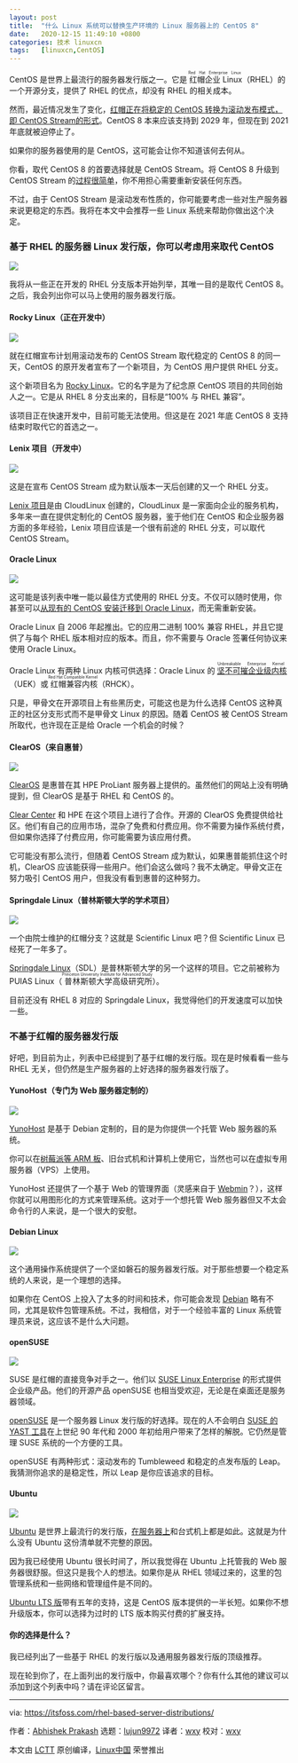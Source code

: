 ```yaml
---
layout: post
title:	"什么 Linux 系统可以替换生产环境的 Linux 服务器上的 CentOS 8"
date:	2020-12-15 11:49:10 +0800 
categories:	技术 linuxcn 
tags:	[linuxcn,CentOS]
---
```



CentOS 是世界上最流行的服务器发行版之一。它是<ruby> 红帽企业 Linux <rt>  Red Hat Enterprise Linux </rt></ruby>（RHEL）的一个开源分支，提供了 RHEL 的优点，却没有 RHEL 的相关成本。


然而，最近情况发生了变化，[红帽正在将稳定的 CentOS 转换为滚动发布模式，即 CentOS Stream的形式](/article-12902-1.html)。CentOS 8 本来应该支持到 2029 年，但现在到 2021 年底就被迫停止了。


如果你的服务器使用的是 CentOS，这可能会让你不知道该何去何从。


你看，取代 CentOS 8 的首要选择就是 CentOS Stream。将 CentOS 8 升级到 CentOS Stream 的[过程很简单](https://linuxhandbook.com/update-to-centos-stream/)，你不用担心需要重新安装任何东西。


不过，由于 CentOS Stream 是滚动发布性质的，你可能要考虑一些对生产服务器来说更稳定的东西。我将在本文中会推荐一些 Linux 系统来帮助你做出这个决定。


### 基于 RHEL 的服务器 Linux 发行版，你可以考虑用来取代 CentOS


![](/Asserts/Images/album/202012/15/114910aykqmq8kfknvekv4.png)


我将从一些正在开发的 RHEL 分支版本开始列举，其唯一目的是取代 CentOS 8。之后，我会列出你可以马上使用的服务器发行版。


#### Rocky Linux（正在开发中）


![](/Asserts/Images/album/202012/15/114910rjdo3cx35acxx5f5.png)


就在红帽宣布计划用滚动发布的 CentOS Stream 取代稳定的 CentOS 8 的同一天，CentOS 的原开发者宣布了一个新项目，为 CentOS 用户提供 RHEL 分支。


这个新项目名为 [Rocky Linux](https://rockylinux.org)。它的名字是为了纪念原 CentOS 项目的共同创始人之一。它是从 RHEL 8 分支出来的，目标是“100% 与 RHEL 兼容”。


该项目正在快速开发中，目前可能无法使用。但这是在 2021 年底 CentOS 8 支持结束时取代它的首选之一。


#### Lenix 项目（开发中）


![](/Asserts/Images/album/202012/15/114910d8cehixxy8qe8z3e.png)


这是在宣布 CentOS Stream 成为默认版本一天后创建的又一个 RHEL 分支。


[Lenix 项目](https://www.reddit.com/r/ProjectLenix/)是由 CloudLinux 创建的，CloudLinux 是一家面向企业的服务机构，多年来一直在提供定制化的 CentOS 服务器，鉴于他们在 CentOS 和企业服务器方面的多年经验，Lenix 项目应该是一个很有前途的 RHEL 分支，可以取代 CentOS Stream。


#### Oracle Linux


![](/Asserts/Images/album/202012/15/114910bzxmypf61yvn6mcf.png)


这可能是该列表中唯一能以最佳方式使用的 RHEL 分支。不仅可以随时使用，你甚至可以[从现有的 CentOS 安装迁移到 Oracle Linux](https://github.com/oracle/centos2ol)，而无需重新安装。


Oracle Linux 自 2006 年起推出。它的应用二进制 100% 兼容 RHEL，并且它提供了与每个 RHEL 版本相对应的版本。而且，你不需要与 Oracle 签署任何协议来使用 Oracle Linux。


Oracle Linux 有两种 Linux 内核可供选择：Oracle Linux 的<ruby> <a href="https://docs.oracle.com/en/operating-systems/uek/">  坚不可摧企业级内核 </a> <rt>  Unbreakable Enterprise Kernel </rt></ruby>（UEK）或<ruby> 红帽兼容内核 <rt>  Red Hat Compatible Kernel </rt></ruby>（RHCK）。


只是，甲骨文在开源项目上有些黑历史，可能这也是为什么选择 CentOS 这种真正的社区分支形式而不是甲骨文 Linux 的原因。随着 CentOS 被 CentOS Stream 所取代，也许现在正是给 Oracle 一个机会的时候？


#### ClearOS（来自惠普）


![](/Asserts/Images/album/202012/15/114910vt6nyb8yy8mi7l67.jpg)


[ClearOS](https://www.clearos.com) 是惠普在其 HPE ProLiant 服务器上提供的。虽然他们的网站上没有明确提到，但 ClearOS 是基于 RHEL 和 CentOS 的。


[Clear Center](https://www.clearcenter.com) 和 HPE 在这个项目上进行了合作。开源的 ClearOS 免费提供给社区。他们有自己的应用市场，混杂了免费和付费应用。你不需要为操作系统付费，但如果你选择了付费应用，你可能需要为该应用付费。


它可能没有那么流行，但随着 CentOS Stream 成为默认，如果惠普能抓住这个时机，ClearOS 应该能获得一些用户。他们会这么做吗？我不太确定。甲骨文正在努力吸引 CentOS 用户，但我没有看到惠普的这种努力。


#### Springdale Linux（普林斯顿大学的学术项目）


![](/Asserts/Images/album/202012/15/114910k2swws1n505x4sc2.png)


一个由院士维护的红帽分支？这就是 Scientific Linux 吧？但 Scientific Linux 已经死了一年多了。


[Springdale Linux](https://puias.math.ias.edu)（SDL）是普林斯顿大学的另一个这样的项目。它之前被称为 PUIAS Linux（<ruby> 普林斯顿大学高级研究所 <rt>  Princeton University Institute for Advanced Study </rt></ruby>）。


目前还没有 RHEL 8 对应的 Springdale Linux，我觉得他们的开发速度可以加快一些。


### 不基于红帽的服务器发行版


好吧，到目前为止，列表中已经提到了基于红帽的发行版。现在是时候看看一些与 RHEL 无关，但仍然是生产服务器的上好选择的服务器发行版了。


#### YunoHost（专门为 Web 服务器定制的）


![](/Asserts/Images/album/202012/15/114910ik5wa5c9accbad65.png)


[YunoHost](https://yunohost.org#/) 是基于 Debian 定制的，目的是为你提供一个托管 Web 服务器的系统。


你可以在[树莓派等 ARM 板](https://itsfoss.com/raspberry-pi-alternatives/)、旧台式机和计算机上使用它，当然也可以在虚拟专用服务器（VPS）上使用。


YunoHost 还提供了一个基于 Web 的管理界面（灵感来自于 [Webmin](https://linuxhandbook.com/use-webmin/)？），这样你就可以用图形化的方式来管理系统。这对于一个想托管 Web 服务器但又不太会命令行的人来说，是一个很大的安慰。


#### Debian Linux


![](/Asserts/Images/album/202012/15/114910ajrfb3jccqbujrz4.png)


这个通用操作系统提供了一个坚如磐石的服务器发行版。对于那些想要一个稳定系统的人来说，是一个理想的选择。


如果你在 CentOS 上投入了太多的时间和技术，你可能会发现 [Debian](https://www.debian.org) 略有不同，尤其是软件包管理系统。不过，我相信，对于一个经验丰富的 Linux 系统管理员来说，这应该不是什么大问题。


#### openSUSE


![](/Asserts/Images/album/202012/15/114911azehtmqbwmownieo.jpg)


SUSE 是红帽的直接竞争对手之一。他们以 [SUSE Linux Enterprise](https://www.suse.com/download/sles/) 的形式提供企业级产品。他们的开源产品 openSUSE 也相当受欢迎，无论是在桌面还是服务器领域。


[openSUSE](https://www.opensuse.org) 是一个服务器 Linux 发行版的好选择。现在的人不会明白 [SUSE 的 YAST 工具](https://yast.opensuse.org)在上世纪 90 年代和 2000 年初给用户带来了怎样的解脱。它仍然是管理 SUSE 系统的一个方便的工具。


openSUSE 有两种形式：滚动发布的 Tumbleweed 和稳定的点发布版的 Leap。我猜测你追求的是稳定性，所以 Leap 是你应该追求的目标。


#### Ubuntu


![](/Asserts/Images/album/202012/15/114911id7hoq4qd54kv5oa.jpg)


[Ubuntu](https://ubuntu.com/download/server) 是世界上最流行的发行版，[在服务器上](https://www.datanyze.com/market-share/operating-systems--443/ubuntu-market-share)和台式机上都是如此。这就是为什么没有 Ubuntu 这份清单就不完整的原因。


因为我已经使用 Ubuntu 很长时间了，所以我觉得在 Ubuntu 上托管我的 Web 服务器很舒服。但这只是我个人的想法。如果你是从 RHEL 领域过来的，这里的包管理系统和一些网络和管理组件是不同的。


[Ubuntu LTS 版](https://itsfoss.com/long-term-support-lts/)带有五年的支持，这是 CentOS 版本提供的一半长短。如果你不想升级版本，你可以选择为过时的 LTS 版本购买付费的扩展支持。


#### 你的选择是什么？


我已经列出了一些基于 RHEL 的发行版以及通用服务器发行版的顶级推荐。


现在轮到你了，在上面列出的发行版中，你最喜欢哪个？你有什么其他的建议可以添加到这个列表中吗？请在评论区留言。




---


via: <https://itsfoss.com/rhel-based-server-distributions/>


作者：[Abhishek Prakash](https://itsfoss.com/author/abhishek/) 选题：[lujun9972](https://github.com/lujun9972) 译者：[wxy](https://github.com/wxy) 校对：[wxy](https://github.com/wxy)


本文由 [LCTT](https://github.com/LCTT/TranslateProject) 原创编译，[Linux中国](https://linux.cn/) 荣誉推出
